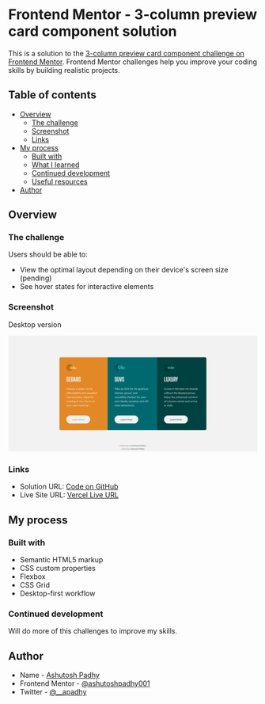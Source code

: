 # Frontend Mentor - 3-column preview card component solution

This is a solution to the [3-column preview card component challenge on Frontend Mentor](https://www.frontendmentor.io/challenges/3column-preview-card-component-pH92eAR2-). Frontend Mentor challenges help you improve your coding skills by building realistic projects. 

## Table of contents

- [Overview](#overview)
  - [The challenge](#the-challenge)
  - [Screenshot](#screenshot)
  - [Links](#links)
- [My process](#my-process)
  - [Built with](#built-with)
  - [What I learned](#what-i-learned)
  - [Continued development](#continued-development)
  - [Useful resources](#useful-resources)
- [Author](#author)

## Overview

### The challenge

Users should be able to:

- View the optimal layout depending on their device's screen size (pending)
- See hover states for interactive elements

### Screenshot

Desktop version

![desktop version](/screenshots/desktop-version.png)

### Links

- Solution URL: [Code on GitHub](https://github.com/a-padhy/frontendmentor-3-column-preview-card-component)
- Live Site URL: [Vercel Live URL](https://frontendmentor-3-column-preview-card-component-virid.vercel.app/)

## My process

### Built with

- Semantic HTML5 markup
- CSS custom properties
- Flexbox
- CSS Grid
- Desktop-first workflow

### Continued development

Will do more of this challenges to improve my skills. 

## Author

- Name - [Ashutosh Padhy](https://ashutoshpadhy.vercel.app/)
- Frontend Mentor - [@ashutoshpadhy001](https://www.frontendmentor.io/profile/ashutoshpadhy001)
- Twitter - [@__apadhy](https://www.twitter.com/__apadhy)
